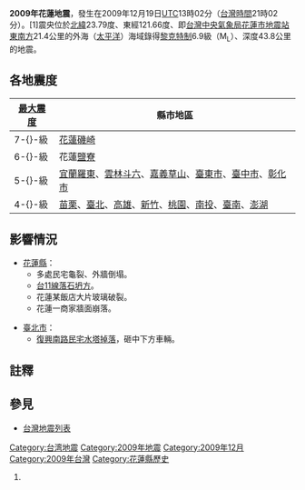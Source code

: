 **2009年花蓮地震**，發生在2009年12月19日[UTC](../Page/UTC.md "wikilink")13時02分（[台灣時間](../Page/中原標準時間.md "wikilink")21時02分）。\[1\]震央位於[北緯](../Page/北緯.md "wikilink")23.79度、東經121.66度、即[台灣](../Page/台灣.md "wikilink")[中央氣象局](../Page/中央氣象局.md "wikilink")[花蓮市地震站東南方](../Page/花蓮市.md "wikilink")21.4公里的外海（[太平洋](../Page/太平洋.md "wikilink")）海域錄得[黎克特制](../Page/黎克特制.md "wikilink")6.9級（M<sub>L</sub>）、深度43.8公里的地震。

## 各地震度

| [最大震度](../Page/交通部中央氣象局地震震度分級.md "wikilink") | 縣市地區                                                                                                                                                                                                                                                                                                   |
| -------------------------------------------- | ------------------------------------------------------------------------------------------------------------------------------------------------------------------------------------------------------------------------------------------------------------------------------------------------------ |
| 7-{}-級                                       | [花蓮](../Page/花蓮縣.md "wikilink")[磯崎](../Page/豐濱鄉.md "wikilink")                                                                                                                                                                                                                                         |
| 6-{}-級                                       | 花蓮[鹽寮](../Page/壽豐鄉.md "wikilink")                                                                                                                                                                                                                                                                      |
| 5-{}-級                                       | [宜蘭](../Page/宜蘭縣.md "wikilink")[羅東](../Page/羅東鎮_\(臺灣\).md "wikilink")、[雲林](../Page/雲林縣.md "wikilink")[斗六](../Page/斗六市.md "wikilink")、[嘉義](../Page/嘉義縣.md "wikilink")[草山](../Page/番路鄉.md "wikilink")、[臺東市](../Page/臺東市.md "wikilink")、[臺中市](../Page/臺中市.md "wikilink")、[彰化市](../Page/彰化市.md "wikilink") |
| 4-{}-級                                       | [苗栗](../Page/苗栗市.md "wikilink")、[臺北](../Page/臺北市.md "wikilink")、[高雄](../Page/高雄市.md "wikilink")、[新竹](../Page/新竹市.md "wikilink")、[桃園](../Page/桃園區.md "wikilink")、[南投](../Page/南投市.md "wikilink")、[臺南](../Page/臺南市.md "wikilink")、[澎湖](../Page/澎湖縣.md "wikilink")                                        |

## 影響情況

  - [花蓮縣](../Page/花蓮縣.md "wikilink")：
      - 多處民宅龜裂、外牆倒塌。
      - [台11線落石坍方](../Page/台11線.md "wikilink")。
      - 花蓮某飯店大片玻璃破裂。
      - 花蓮一商家牆面崩落。

<!-- end list -->

  - [臺北市](../Page/臺北市.md "wikilink")：
      - [復興南路民宅水塔掉落](../Page/復興南路.md "wikilink")，砸中下方車輛。

## 註釋

<references />

## 參見

  - [台灣地震列表](../Page/台灣地震列表.md "wikilink")

[Category:台湾地震](https://zh.wikipedia.org/wiki/Category:台湾地震 "wikilink")
[Category:2009年地震](https://zh.wikipedia.org/wiki/Category:2009年地震 "wikilink")
[Category:2009年12月](https://zh.wikipedia.org/wiki/Category:2009年12月 "wikilink")
[Category:2009年台灣](https://zh.wikipedia.org/wiki/Category:2009年台灣 "wikilink")
[Category:花蓮縣歷史](https://zh.wikipedia.org/wiki/Category:花蓮縣歷史 "wikilink")

1.